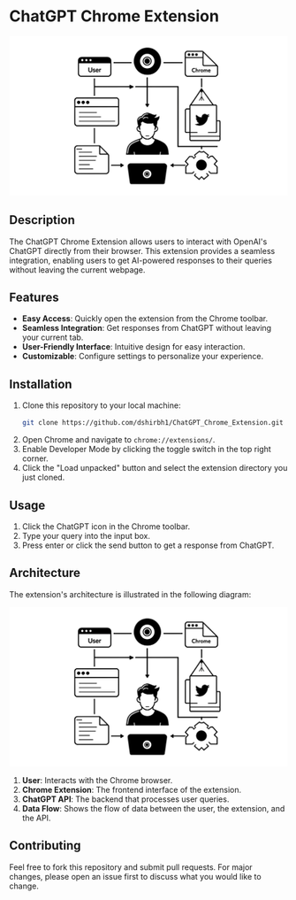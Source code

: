 # ChatGPT Chrome Extension

![Architectural Diagram](https://github.com/dshirbh1/ChatGPT_Chrome_Extension/blob/main/ArchitecturalDiagram.webp)

## Description
The ChatGPT Chrome Extension allows users to interact with OpenAI's ChatGPT directly from their browser. This extension provides a seamless integration, enabling users to get AI-powered responses to their queries without leaving the current webpage.

## Features
- **Easy Access**: Quickly open the extension from the Chrome toolbar.
- **Seamless Integration**: Get responses from ChatGPT without leaving your current tab.
- **User-Friendly Interface**: Intuitive design for easy interaction.
- **Customizable**: Configure settings to personalize your experience.

## Installation
1. Clone this repository to your local machine:
    ```bash
    git clone https://github.com/dshirbh1/ChatGPT_Chrome_Extension.git
    ```
2. Open Chrome and navigate to `chrome://extensions/`.
3. Enable Developer Mode by clicking the toggle switch in the top right corner.
4. Click the "Load unpacked" button and select the extension directory you just cloned.

## Usage
1. Click the ChatGPT icon in the Chrome toolbar.
2. Type your query into the input box.
3. Press enter or click the send button to get a response from ChatGPT.

## Architecture
The extension's architecture is illustrated in the following diagram:

![Architectural Diagram](https://github.com/dshirbh1/ChatGPT_Chrome_Extension/blob/main/ArchitecturalDiagram.webp)

1. **User**: Interacts with the Chrome browser.
2. **Chrome Extension**: The frontend interface of the extension.
3. **ChatGPT API**: The backend that processes user queries.
4. **Data Flow**: Shows the flow of data between the user, the extension, and the API.

## Contributing
Feel free to fork this repository and submit pull requests. For major changes, please open an issue first to discuss what you would like to change.
